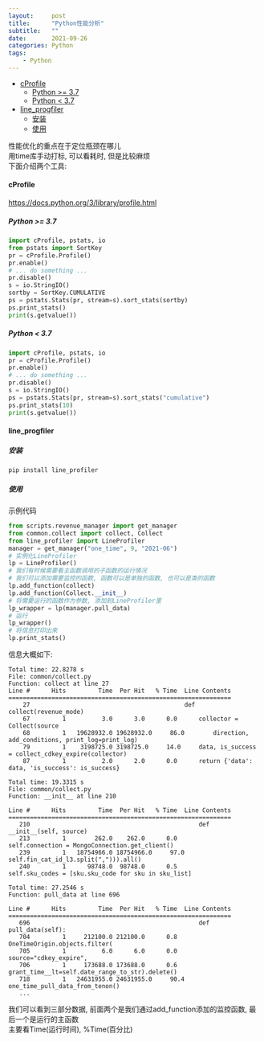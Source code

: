 ```yaml
---
layout:     post
title:      "Python性能分析"
subtitle:   ""
date:       2021-09-26
categories: Python
tags:
    - Python
---
```


<!-- TOC -->

- [cProfile](#cprofile)
  - [Python >= 3.7](#python--37)
  - [Python < 3.7](#python--37-1)
- [line_progfiler](#line_progfiler)
  - [安装](#安装)
  - [使用](#使用)

<!-- /TOC -->

性能优化的重点在于定位瓶颈在哪儿  
用time库手动打标, 可以看耗时, 但是比较麻烦  
下面介绍两个工具:

<a id="markdown-cprofile" name="cprofile"></a>
#### cProfile

<https://docs.python.org/3/library/profile.html>

<a id="markdown-python--37" name="python--37"></a>
##### Python >= 3.7

```python
import cProfile, pstats, io
from pstats import SortKey
pr = cProfile.Profile()
pr.enable()
# ... do something ...
pr.disable()
s = io.StringIO()
sortby = SortKey.CUMULATIVE
ps = pstats.Stats(pr, stream=s).sort_stats(sortby)
ps.print_stats()
print(s.getvalue())
```

<a id="markdown-python--37" name="python--37"></a>
##### Python < 3.7

```python
import cProfile, pstats, io
pr = cProfile.Profile()
pr.enable()
# ... do something ...
pr.disable()
s = io.StringIO()
ps = pstats.Stats(pr, stream=s).sort_stats("cumulative")
ps.print_stats(10)
print(s.getvalue())
```

<a id="markdown-line_progfiler" name="line_progfiler"></a>
#### line_progfiler

<a id="markdown-安装" name="安装"></a>
##### 安装

`pip install line_profiler`

<a id="markdown-使用" name="使用"></a>
##### 使用

示例代码
```python
from scripts.revenue_manager import get_manager 
from common.collect import collect, Collect
from line_profiler import LineProfiler
manager = get_manager("one_time", 9, "2021-06")
# 实例化LineProfiler
lp = LineProfiler()
# 我们有时候需要看主函数调用的子函数的运行情况
# 我们可以添加需要监控的函数, 函数可以是单独的函数, 也可以是类的函数
lp.add_function(collect)
lp.add_function(Collect.__init__)
# 将需要运行的函数作为参数, 添加到LineProfiler里
lp_wrapper = lp(manager.pull_data)
# 运行
lp_wrapper()
# 将信息打印出来
lp.print_stats()
```
信息大概如下:
```
Total time: 22.8278 s
File: common/collect.py
Function: collect at line 27
Line #      Hits         Time  Per Hit   % Time  Line Contents
==============================================================
    27                                           def collect(revenue_mode)
    67         1          3.0      3.0      0.0      collector = Collect(source
    68         1   19628932.0 19628932.0     86.0        direction, add_conditions, print_log=print_log)
    79         1    3198725.0 3198725.0     14.0     data, is_success = collect_cdkey_expire(collector)
    87         1          2.0      2.0      0.0      return {'data': data, 'is_success': is_success}

Total time: 19.3315 s
File: common/collect.py
Function: __init__ at line 210

Line #      Hits         Time  Per Hit   % Time  Line Contents
==============================================================
   210                                               def __init__(self, source)
   213         1        262.0    262.0      0.0          self.connection = MongoConnection.get_client()
   239         1   18754966.0 18754966.0     97.0        self.fin_cat_id_l3.split(","))).all()
   240         1      98748.0  98748.0      0.5          self.sku_codes = [sku.sku_code for sku in sku_list]

Total time: 27.2546 s
Function: pull_data at line 696

Line #      Hits         Time  Per Hit   % Time  Line Contents
==============================================================
   696                                               def pull_data(self):
   704         1     212100.0 212100.0      0.8          OneTimeOrigin.objects.filter(
   705         1          6.0      6.0      0.0              source="cdkey_expire",
   706         1     173688.0 173688.0      0.6              grant_time__lt=self.date_range_to_str).delete()
   718         1   24631955.0 24631955.0     90.4          one_time_pull_data_from_tenon()
   ...
```
我们可以看到三部分数据, 前面两个是我们通过add_function添加的监控函数, 最后一个是运行的主函数  
主要看Time(运行时间), %Time(百分比)
